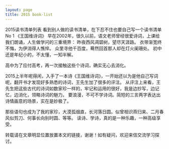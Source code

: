 ```yaml
---
layout: page
title: 2015 book-list
---
```


2015读书清单列表
看到别人做的读书清单，在下忍不住也要自己写一个读书清单
No 1 《王国维诗词》
早在2002年，很久以前，语文老师曾经很爱诗词，上课给我们朗诵，人生做学问的三重境界：
昨夜西风凋碧树，望尽天涯路。
衣带渐宽终不悔，为伊消得人憔悴。
众里寻他千百度，蓦然回首那人却在灯火阑珊处。
初中还是年纪小的，不太懂，一知半解。

高中为了应付高考，再一次接触这些个诗词，确实无心去消化。

2015上半年呢得闲，入手了一本诗《王国维诗词》，一开始还以为是他自己写词呢，翻开书才发现好多熟悉的诗词，王先生加了很多的评注。
从评注上来看，王先生把这些古代的诗词如数家珍一样的，牢记和运用的很好，我是边抄写，边记忆，边消化，领略诗词的魅力。
要浪漫，不可不学诗词。简短的三言两字表达出诗情画意的场景，实在是妙极了。

那些语句也成为了我的家珍，大漠孤烟直，长河落日圆。似曾相识燕归来、二月春风似剪刀、何事长向别时圆、等等。
读诗、学诗，真的是一种乐趣，一种高级享受。


转载请在文章明显位置放置本文的链接，谢谢！如有疑问，欢迎来信交流学习探讨。

